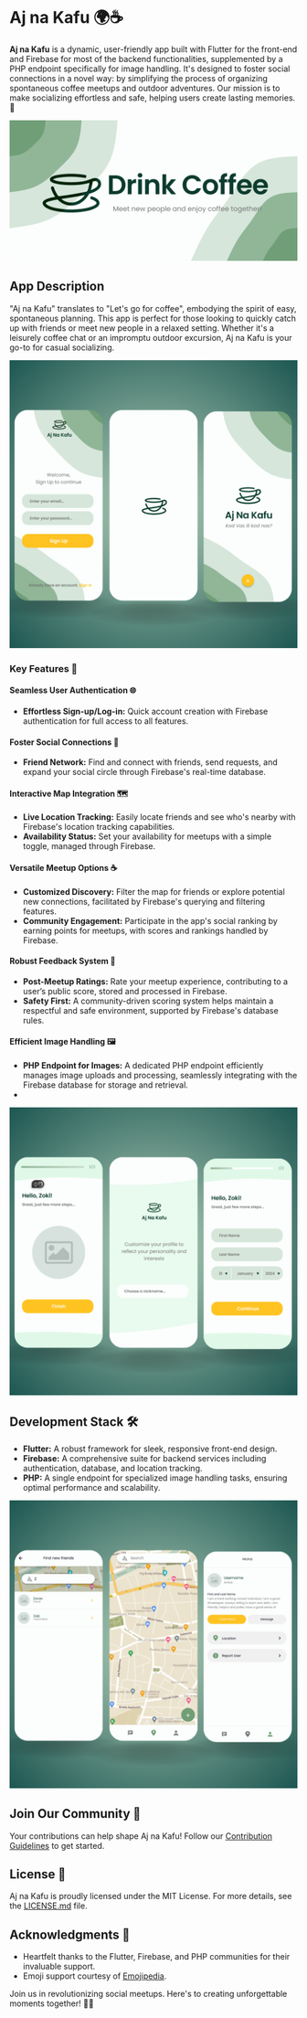 # Aj na Kafu 🌍☕

**Aj na Kafu** is a dynamic, user-friendly app built with Flutter for the front-end and Firebase for most of the backend functionalities, supplemented by a PHP endpoint specifically for image handling. It's designed to foster social connections in a novel way: by simplifying the process of organizing spontaneous coffee meetups and outdoor adventures. Our mission is to make socializing effortless and safe, helping users create lasting memories. 🚀

![Promo Image](./promo0.png)

## App Description

"Aj na Kafu" translates to "Let's go for coffee", embodying the spirit of easy, spontaneous planning. This app is perfect for those looking to quickly catch up with friends or meet new people in a relaxed setting. Whether it's a leisurely coffee chat or an impromptu outdoor excursion, Aj na Kafu is your go-to for casual socializing.

![Promo Image](./promo1.png)

### Key Features 🚀

#### Seamless User Authentication 🌐
- **Effortless Sign-up/Log-in:** Quick account creation with Firebase authentication for full access to all features.

#### Foster Social Connections 🤝
- **Friend Network:** Find and connect with friends, send requests, and expand your social circle through Firebase's real-time database.

#### Interactive Map Integration 🗺️
- **Live Location Tracking:** Easily locate friends and see who's nearby with Firebase's location tracking capabilities.
- **Availability Status:** Set your availability for meetups with a simple toggle, managed through Firebase.

#### Versatile Meetup Options ☕
- **Customized Discovery:** Filter the map for friends or explore potential new connections, facilitated by Firebase's querying and filtering features.
- **Community Engagement:** Participate in the app's social ranking by earning points for meetups, with scores and rankings handled by Firebase.

#### Robust Feedback System 🌟
- **Post-Meetup Ratings:** Rate your meetup experience, contributing to a user’s public score, stored and processed in Firebase.
- **Safety First:** A community-driven scoring system helps maintain a respectful and safe environment, supported by Firebase's database rules.

#### Efficient Image Handling 🖼️
- **PHP Endpoint for Images:** A dedicated PHP endpoint efficiently manages image uploads and processing, seamlessly integrating with the Firebase database for storage and retrieval.
- 
![Promo Image](./promo2.png)

## Development Stack 🛠️

- **Flutter:** A robust framework for sleek, responsive front-end design.
- **Firebase:** A comprehensive suite for backend services including authentication, database, and location tracking.
- **PHP:** A single endpoint for specialized image handling tasks, ensuring optimal performance and scalability.

![Promo Image](./promo3.png)

## Join Our Community 🤝

Your contributions can help shape Aj na Kafu! Follow our [Contribution Guidelines](CONTRIBUTING.md) to get started.

## License 📄

Aj na Kafu is proudly licensed under the MIT License. For more details, see the [LICENSE.md](LICENSE.md) file.

## Acknowledgments 👏

- Heartfelt thanks to the Flutter, Firebase, and PHP communities for their invaluable support.
- Emoji support courtesy of [Emojipedia](https://emojipedia.org/).

Join us in revolutionizing social meetups. Here's to creating unforgettable moments together! 🌟✨
